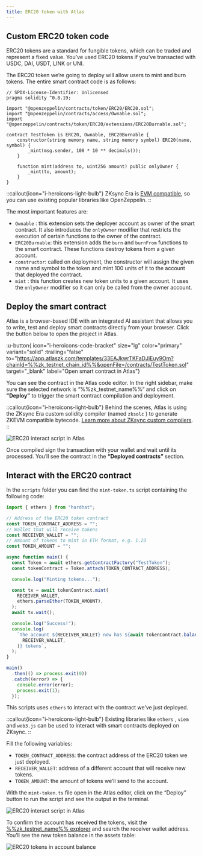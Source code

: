 ```yaml
---
title: ERC20 token with Atlas
---
```

## Custom ERC20 token code

ERC20 tokens are a standard for fungible tokens, which can be traded and represent a fixed value. You’ve used ERC20
tokens if you’ve transacted with USDC, DAI, USDT, LINK or UNI.

The ERC20 token we’re going to deploy will allow users to mint and burn tokens. The entire smart contract code is as
follows:

```solidity
// SPDX-License-Identifier: Unlicensed
pragma solidity ^0.8.19;

import "@openzeppelin/contracts/token/ERC20/ERC20.sol";
import "@openzeppelin/contracts/access/Ownable.sol";
import "@openzeppelin/contracts/token/ERC20/extensions/ERC20Burnable.sol";

contract TestToken is ERC20, Ownable, ERC20Burnable {
    constructor(string memory name, string memory symbol) ERC20(name, symbol) {
        _mint(msg.sender, 100 * 10 ** decimals());
    }

    function mint(address to, uint256 amount) public onlyOwner {
        _mint(to, amount);
    }
}
```

::callout{icon="i-heroicons-light-bulb"}
ZKsync Era is [EVM compatible](/build/resources/glossary#evm-compatible), so you can use existing popular libraries like OpenZeppelin.
::

The most important features are:

- `Ownable` : this extension sets the deployer account as owner of the smart contract. It also introduces the
  `onlyOwner` modifier that restricts the execution of certain functions to the owner of the contract.
- `ERC20Burnable`: this extension adds the `burn` and `burnFrom` functions to the smart contract. These functions
  destroy tokens from a given account.
- `constructor`: called on deployment, the constructor will assign the given name and symbol to the token and mint 100
  units of it to the account that deployed the contract.
- `mint` : this function creates new token units to a given account. It uses the `onlyOwner` modifier so it can only be
  called from the owner account.

## Deploy the smart contract

Atlas is a browser-based IDE with an integrated AI assistant that allows you to write, test and deploy smart contracts
directly from your browser. Click the button below to open the project in Atlas.

:u-button{ icon="i-heroicons-code-bracket" size="lg" color="primary" variant="solid" :trailing="false"
to="https://app.atlaszk.com/templates/33EAJkwrTKFaDJiEuy9Om?chainId=%%zk_testnet_chain_id%%&openFile=/contracts/TestToken.sol"
target="_blank" label="Open smart contract in Atlas"}

You can see the contract in the Atlas code editor. In the right sidebar,
make sure the selected network is “%%zk_testnet_name%%“
and click on **"Deploy"** to trigger the smart contract compilation and deployment.

::callout{icon="i-heroicons-light-bulb"}
Behind the scenes, Atlas is using the ZKsync Era custom solidity compiler
(named `zksolc` ) to generate ZKEVM compatible bytecode. [Learn more about ZKsync custom compilers](/zk-stack/components/compiler/toolchain).
::

![ERC20 interact script in Atlas](/images/101-erc20/atlas-deploy-erc20.png)

Once compiled sign the transaction with your wallet and wait until its processed. You’ll see the contract in the
**“Deployed contracts”** section.

## Interact with the ERC20 contract

In the `scripts` folder you can find the `mint-token.ts`  script containing the following code:

```ts
import { ethers } from "hardhat";

// Address of the ERC20 token contract
const TOKEN_CONTRACT_ADDRESS = "";
// Wallet that will receive tokens
const RECEIVER_WALLET = "";
// Amount of tokens to mint in ETH format, e.g. 1.23
const TOKEN_AMOUNT = "";

async function main() {
  const Token = await ethers.getContractFactory("TestToken");
  const tokenContract = Token.attach(TOKEN_CONTRACT_ADDRESS);

  console.log("Minting tokens...");

  const tx = await tokenContract.mint(
    RECEIVER_WALLET,
    ethers.parseEther(TOKEN_AMOUNT),
  );
  await tx.wait();

  console.log("Success!");
  console.log(
    `The account ${RECEIVER_WALLET} now has ${await tokenContract.balanceOf(
      RECEIVER_WALLET,
    )} tokens`,
  );
}

main()
  .then(() => process.exit(0))
  .catch((error) => {
    console.error(error);
    process.exit(1);
  });
```

This scripts uses `ethers` to interact with the contract we’ve just deployed.

::callout{icon="i-heroicons-light-bulb"}
Existing libraries like `ethers` , `viem` and `web3.js` can be used to interact with smart contracts deployed on ZKsync.
::

Fill the following variables:

- `TOKEN_CONTRACT_ADDRESS`: the contract address of the ERC20 token we just deployed.
- `RECEIVER_WALLET`: address of a different account that will receive new tokens.
- `TOKEN_AMOUNT`: the amount of tokens we’ll send to the account.

With the `mint-token.ts` file open in the Atlas editor, click on the “Deploy” button to run the script and see the output
in the terminal.

![ERC20 interact script in Atlas](/images/101-erc20/atlas-erc20-interact.png)

To confirm the account has received the tokens, visit the [%%zk_testnet_name%%
explorer](%%zk_testnet_block_explorer_url%%) and search the receiver wallet
address. You’ll see the new token balance in the assets table:

![ERC20 tokens in account balance](/images/101-erc20/erc20-tokens-minted.png)
